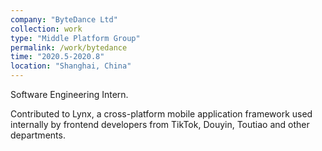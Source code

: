 ```yaml
---
company: "ByteDance Ltd"
collection: work
type: "Middle Platform Group"
permalink: /work/bytedance
time: "2020.5-2020.8"
location: "Shanghai, China"
---
```


Software Engineering Intern.

Contributed to Lynx, a cross-platform mobile application framework used internally by frontend developers from TikTok, Douyin, Toutiao and other departments.